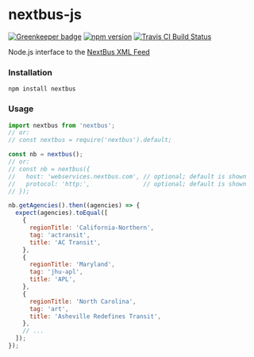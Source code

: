 # nextbus-js

[![Greenkeeper badge](https://badges.greenkeeper.io/elliottsj/nextbus-js.svg)](https://greenkeeper.io/)
[![npm version](https://img.shields.io/npm/v/nextbus.svg)](https://www.npmjs.com/package/nextbus)
[![Travis CI Build Status](https://travis-ci.org/elliottsj/nextbus-js.svg?branch=master)](https://travis-ci.org/elliottsj/nextbus-js)

Node.js interface to the [NextBus XML Feed](https://www.nextbus.com/xmlFeedDocs/NextBusXMLFeed.pdf)

### Installation
```shell
npm install nextbus
```

### Usage
```js
import nextbus from 'nextbus';
// or:
// const nextbus = require('nextbus').default;

const nb = nextbus();
// or:
// const nb = nextbus({
//   host: 'webservices.nextbus.com', // optional; default is shown
//   protocol: 'http:',               // optional; default is shown
// });

nb.getAgencies().then((agencies) => {
  expect(agencies).toEqual([
    {
      regionTitle: 'California-Northern',
      tag: 'actransit',
      title: 'AC Transit',
    },
    {
      regionTitle: 'Maryland',
      tag: 'jhu-apl',
      title: 'APL',
    },
    {
      regionTitle: 'North Carolina',
      tag: 'art',
      title: 'Asheville Redefines Transit',
    },
    // ...
  ]);
});
```
